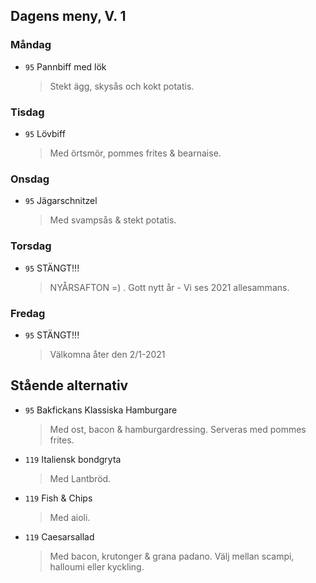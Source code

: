## Dagens meny, V. 1

### Måndag

* `95` Pannbiff med lök
  > Stekt ägg, skysås och kokt potatis.

### Tisdag

* `95` Lövbiff
  > Med örtsmör, pommes frites & bearnaise.

### Onsdag

* `95` Jägarschnitzel
  > Med svampsås & stekt potatis.

### Torsdag

* `95` STÄNGT!!!
  > NYÅRSAFTON =) . Gott nytt år - Vi ses 2021 allesammans.

### Fredag

* `95` STÄNGT!!! 
  > Välkomna åter den 2/1-2021


## Stående alternativ

* `95` Bakfickans Klassiska Hamburgare
  > Med ost, bacon & hamburgardressing. Serveras med pommes frites.

* `119` Italiensk bondgryta
  > Med Lantbröd.

* `119` Fish & Chips 
  > Med aioli.

* `119` Caesarsallad
  > Med bacon, krutonger & grana padano. Välj mellan scampi, halloumi eller kyckling.
